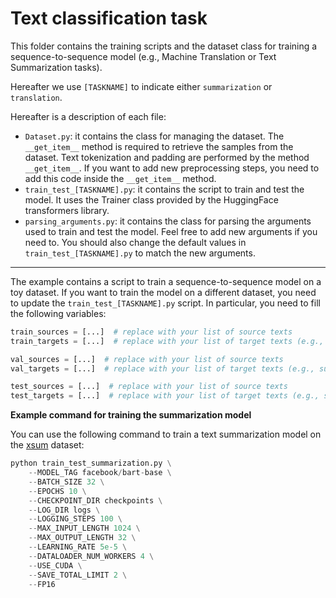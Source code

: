 # Text classification task

This folder contains the training scripts and the dataset class for training a sequence-to-sequence model (e.g., Machine Translation or Text Summarization tasks).

Hereafter we use `[TASKNAME]` to indicate either `summarization` or `translation`.

Hereafter is a description of each file:

- `Dataset.py`: it contains the class for managing the dataset. The `__get_item__` method is required to retrieve the samples from the dataset. Text tokenization and padding are performed by the method `__get_item__`. If you want to add new preprocessing steps, you need to add this code inside the `__get_item__` method.
- `train_test_[TASKNAME].py`: it contains the script to train and test the model. It uses the Trainer class provided by the HuggingFace transformers library.
- `parsing_arguments.py`: it contains the class for parsing the arguments used to train and test the model. Feel free to add new arguments if you need to. You should also change the default values in `train_test_[TASKNAME].py` to match the new arguments. 

---

The example contains a script to train a sequence-to-sequence model on a toy dataset. If you want to train the model on a different dataset, you need to update the `train_test_[TASKNAME].py` script. In particular, you need to fill the following variables:

```python
train_sources = [...]  # replace with your list of source texts
train_targets = [...]  # replace with your list of target texts (e.g., summary or translation)

val_sources = [...]  # replace with your list of source texts
val_targets = [...]  # replace with your list of target texts (e.g., summary or translation)

test_sources = [...]  # replace with your list of source texts
test_targets = [...]  # replace with your list of target texts (e.g., summary or translation)
```

**Example command for training the summarization model**

You can use the following command to train a text summarization model on the [xsum](https://huggingface.co/datasets/xsum) dataset:

```python
python train_test_summarization.py \
    --MODEL_TAG facebook/bart-base \
    --BATCH_SIZE 32 \
    --EPOCHS 10 \
    --CHECKPOINT_DIR checkpoints \
    --LOG_DIR logs \
    --LOGGING_STEPS 100 \
    --MAX_INPUT_LENGTH 1024 \
    --MAX_OUTPUT_LENGTH 32 \
    --LEARNING_RATE 5e-5 \
    --DATALOADER_NUM_WORKERS 4 \
    --USE_CUDA \
    --SAVE_TOTAL_LIMIT 2 \
    --FP16 
```